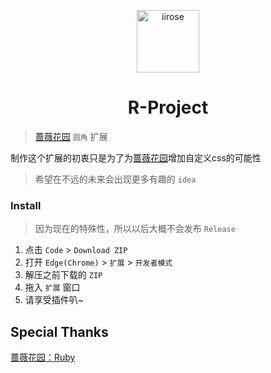 <p align="center">
<img src="https://i.loli.net/2020/05/11/bRMo78CNJP4HIiX.png" alt="iirose" width="100">
</p>
<h1 align="center">R-Project</h1>

> [蔷薇花园](https://iirose.com) `圆角` 扩展

制作这个扩展的初衷只是为了为[蔷薇花园](https://iirose.com)增加自定义css的可能性

> 希望在不远的未来会出现更多有趣的 `idea`

### Install

> 因为现在的特殊性，所以以后大概不会发布 `Release`

1. 点击 `Code` > `Download ZIP`
2. 打开 `Edge(Chrome)` > `扩展` > `开发者模式`
3. 解压之前下载的 `ZIP` 
4. 拖入 `扩展` 窗口
5. 请享受插件叭~

## Special Thanks

[蔷薇花园：Ruby](https://iirose.com)